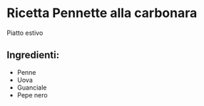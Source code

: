 # Ricetta Pennette alla carbonara
Piatto estivo
## Ingredienti:
* Penne
* Uova
* Guanciale
* Pepe nero
